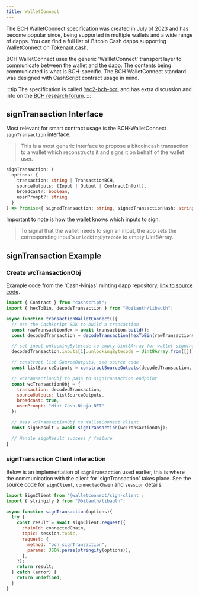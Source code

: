 ```yaml
---
title: WalletConnect
---
```


The BCH WalletConnect specification was created in July of 2023 and has become popular since, being supported in multiple wallets and a wide range of dapps. You can find a full list of Bitcoin Cash dapps supporting WalletConnect on [Tokenaut.cash](https://tokenaut.cash/dapps?filter=walletconnect).

BCH WalletConnect uses the generic 'WallletConnect' transport layer to communicate between the wallet and the dapp. The contents being communicated is what is BCH-specific. The BCH WalletConnect standard was designed with CashScript contract usage in mind.


:::tip
The specification is called ['wc2-bch-bcr'](https://github.com/mainnet-pat/wc2-bch-bcr) and has extra discussion and info on the [BCH research forum](https://bitcoincashresearch.org/t/wallet-connect-v2-support-for-bitcoincash/).
:::

## signTransaction Interface

Most relevant for smart contract usage is the BCH-WalletConnect `signTransaction` interface.

> This is a most generic interface to propose a bitcoincash transaction to a wallet which reconstructs it and signs it on behalf of the wallet user.

```typescript
signTransaction: (
  options: {
    transaction: string | TransactionBCH,
    sourceOutputs: (Input | Output | ContractInfo)[],
    broadcast?: boolean,
    userPrompt?: string
  }
) => Promise<{ signedTransaction: string, signedTransactionHash: string } | undefined>;
```

Important to note is how the wallet knows which inputs to sign:

>To signal that the wallet needs to sign an input, the app sets the corresponding input's `unlockingBytecode` to empty Uint8Array.

## signTransaction Example

### Create wcTransactionObj

Example code from the 'Cash-Ninjas' minting dapp repository, [link to source code](https://github.com/cashninjas/ninjas.cash/blob/main/js/mint.js).

```javascript
import { Contract } from "cashscript";
import { hexToBin, decodeTransaction } from "@bitauth/libauth";

async function transactionWalletConnect(){
  // use the CashScript SDK to build a transaction
  const rawTransactionHex = await transaction.build();
  const decodedTransaction = decodeTransaction(hexToBin(rawTransactionHex));

  // set input unlockingBytecode to empty Uint8Array for wallet signing
  decodedTransaction.inputs[1].unlockingBytecode = Uint8Array.from([]);

  // construct list SourceOutputs, see source code
  const listSourceOutputs = constructSourceOutputs(decodedTransaction, utxoInfo, contract)

  // wcTransactionObj to pass to signTransaction endpoint
  const wcTransactionObj = {
    transaction: decodedTransaction,
    sourceOutputs: listSourceOutputs,
    broadcast: true,
    userPrompt: "Mint Cash-Ninja NFT"
  };

  // pass wcTransactionObj to WalletConnect client
  const signResult = await signTransaction(wcTransactionObj);

  // Handle signResult success / failure
}
```

### signTransaction Client interaction

Below is an implementation of `signTransaction` used earlier, this is where the communication with the client for 'signTransaction' takes place. See the source code for `signClient`, `connectedChain` and `session` details.

```javascript
import SignClient from '@walletconnect/sign-client';
import { stringify } from "@bitauth/libauth";

async function signTransaction(options){
  try {
    const result = await signClient.request({
      chainId: connectedChain,
      topic: session.topic,
      request: {
        method: "bch_signTransaction",
        params: JSON.parse(stringify(options)),
      },
    });
    return result;
  } catch (error) {
    return undefined;
  }
}
```
